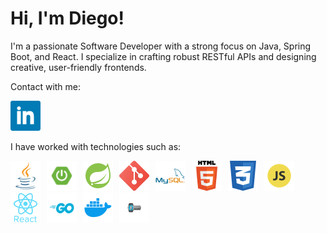 <h1>Hi, I'm Diego!</h1>



I'm a passionate Software Developer with a strong focus on Java, Spring Boot, and React. I specialize in crafting robust RESTful APIs and designing creative, user-friendly frontends.

Contact with me:

[![](https://github.com/DiegoParula/DiegoParula/blob/main/317725_linkedin_social_icon%20(1).png)](www.linkedin.com/in/diego-parula)

I have worked with technologies such as:

<img src="4373217_java_logo_logos_icon.png" alt="Java" width="48" height="48" style="margin-right: 10px; display: inline-block;"><img src="fTL08u_H_400x400.png" alt="Spring Boot" width="48" height="48" style="margin-right: 10px; display: inline-block;"><img src="icons8-spring-boot-48.png" alt="Spring" width="48" height="48" style="margin-right: 10px; display: inline-block;"><img src="2993773_git_social media_icon.png" alt="Git" width="48" height="48" style="margin-right: 10px; display: inline-block;"><img src="1012821_code_development_logo_mysql_icon.png" alt="MySql" width="48" height="48" style="margin-right: 10px; display: inline-block;"><img src="65687_html_logo_html5_5_five_icon.png" alt="Html" width="48" height="48" style="margin-right: 10px; display: inline-block;"><img src="317756_badge_css_css3_achievement_award_icon (1).png" alt="css" width="48" height="48" style="margin-right: 10px; display: inline-block;"><img src="652581_code_command_develop_javascript_language_icon.png" alt="JavaScript" width="48" height="48" style="margin-right: 10px; display: inline-block;"><img src="7423887_react_react native_icon.png" alt="React" width="48" height="48" style="margin-right: 10px; display: inline-block;"><img src="Go-Logo_Blue.png" alt="Go" width="48" height="48" style="margin-right: 10px; display: inline-block;"><img src="4373190_docker_logo_logos_icon.png" alt="Docker" width="48" height="48" style="margin-right: 10px; display: inline-block;"><img src="o-que-e-keycloak-logo.jpg" alt="Keycloak" width="48" height="48" style="margin-right: 10px; display: inline-block;">



